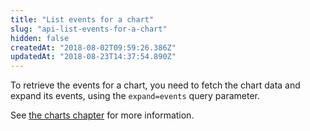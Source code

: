 ```yaml
---
title: "List events for a chart"
slug: "api-list-events-for-a-chart"
hidden: false
createdAt: "2018-08-02T09:59:26.386Z"
updatedAt: "2018-08-23T14:37:54.890Z"
---
```

To retrieve the events for a chart, you need to fetch the chart data and expand its events, using the `expand=events` query parameter. 

See [the charts chapter](doc:api-retrieve-a-chart) for more information.
